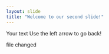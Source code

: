 ```yaml
---
layout: slide
title: "Welcome to our second slide!"
---
```

Your text
Use the left arrow to go back!

file changed
